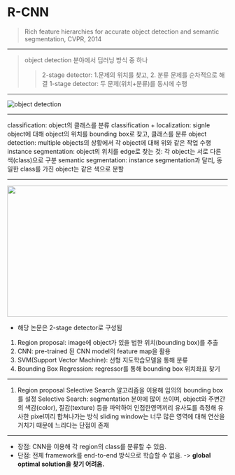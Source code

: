 # R-CNN
> Rich feature hierarchies for accurate object detection and semantic segmentation, CVPR, 2014
---
> object detection 분야에서 딥러닝 방식 중 하나
>> 2-stage detector: 1.문제의 위치를 찾고, 2. 분류 문제를 순차적으로 해결
>> 1-stage detector: 두 문제(위치+분류)를 동시에 수행
---
![object detection](https://github.com/mingii4922/object-detection/assets/79297596/9fdca7c8-5674-40b4-8a3c-e519cd22617e)

---
classification: object의 클래스를 분류
classification + localization: signle object에 대해 object의 위치를 bounding box로 찾고, 클래스를 분류
object detection: multiple objects의 상황에서 각 object에 대해 위와 같은 작업 수행
instance segmentation: object의 위치를 edge로 찾는 것: 각 object는 서로 다른 색(class)으로 구분
semantic segmentation: instance segmentation과 달리, 동일한 class를 가진 object는 같은 색으로 분할

---
<img src="![R-cnn1](https://github.com/mingii4922/object-detection/assets/79297596/09c675ab-921a-4e14-920c-5ea171c24760)" width="600" height="300"/>

+ 해당 논문은 2-stage detector로 구성됨
  
1. Region proposal: image에 object가 있을 법한 위치(bounding box)를 추출
2. CNN: pre-trained 된 CNN model의 feature map을 활용
3. SVM(Support Vector Machine): 선형 지도학습모델을 통해 분류
4. Bounding Box Regression: regressor를 통해 bounding box 위치좌표 찾기

---
1. Region proposal
  Selective Search 알고리즘을 이용해 임의의 bounding box를 설정
  Selective Search: segmentation 분야에 많이 쓰이며, object와 주변간의 색감(color), 질감(texture) 등을 파악하여 인접한영역끼리 유사도를 측정해 유사한 pixel끼리 합쳐나가는 방식
  sliding window는 너무 많은 영역에 대해 연산을 거치기 때문에 느리다는 단점이 존재

----
+ 장점: CNN을 이용해 각 region의 class를 분류할 수 있음.
+ 단점: 전체 framework를 end-to-end 방식으로 학습할 수 없음. -> **global optimal solution을 찾기 어려움.**
